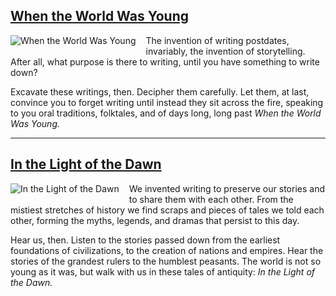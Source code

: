 ---
---

<style>
img {
    float: left;
    padding: 0 1rem 1rem 0;
}
</style>

<h2 class="wtwwy"><a href="/when-the-world-was-young">When the World Was Young</a></h2>

[![When the World Was Young](/img/wtwwy-s.png)](/when-the-world-was-young)

The invention of writing postdates, invariably, the invention of storytelling. After all, what purpose is there to writing, until you have something to write down?

Excavate these writings, then. Decipher them carefully. Let them, at last, convince you to forget writing until instead they sit across the fire, speaking to you oral traditions, folktales, and of days long, long past *When the World Was Young.*

-----

<h2 class="itlotd"><a href="/in-the-light-of-the-dawn">In the Light of the Dawn</a></h2>

[![In the Light of the Dawn](/img/itlotd-s.png)](/in-the-light-of-the-dawn)

We invented writing to preserve our stories and to share them with each other. From the mistiest stretches of history we find scraps and pieces of tales we told each other, forming the myths, legends, and dramas that persist to this day.

Hear us, then. Listen to the stories passed down from the earliest foundations of civilizations, to the creation of nations and empires. Hear the stories of the grandest rulers to the humblest peasants. The world is not so young as it was, but walk with us in these tales of antiquity: *In the Light of the Dawn.*
